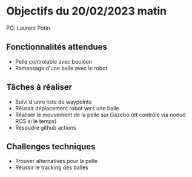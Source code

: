 # Objectifs du 20/02/2023 matin

PO: Laurent Potin

## Fonctionnalités attendues

- Pelle controlable avec booléen
- Ramassage d'une balle avec le robot


## Tâches à réaliser

- Suivi d'unre liste de waypoints
- Réussir déplacement robot vers une balle
- Réaliser le mouvement de la pelle sur Gazebo (et contrôle via noeud ROS si le temps)
- Résoudre github actions


## Challenges techniques

- Trouver alternatives pour la pelle
- Réussir le tracking des balles


